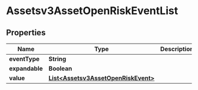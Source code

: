 

# Assetsv3AssetOpenRiskEventList


## Properties

| Name | Type | Description | Notes |
|------------ | ------------- | ------------- | -------------|
|**eventType** | **String** |  |  [optional] |
|**expandable** | **Boolean** |  |  [optional] |
|**value** | [**List&lt;Assetsv3AssetOpenRiskEvent&gt;**](Assetsv3AssetOpenRiskEvent.md) |  |  [optional] |



